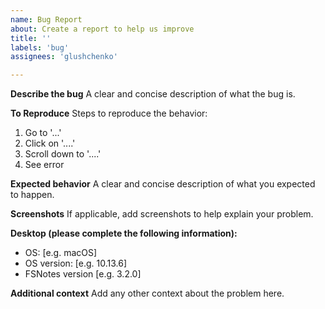 ```yaml
---
name: Bug Report
about: Create a report to help us improve
title: ''
labels: 'bug'
assignees: 'glushchenko'

---
```


**Describe the bug**
A clear and concise description of what the bug is.

**To Reproduce**
Steps to reproduce the behavior:
1. Go to '...'
2. Click on '....'
3. Scroll down to '....'
4. See error

**Expected behavior**
A clear and concise description of what you expected to happen.

**Screenshots**
If applicable, add screenshots to help explain your problem.

**Desktop (please complete the following information):**
 - OS: [e.g. macOS]
 - OS version: [e.g. 10.13.6]
 - FSNotes version [e.g. 3.2.0]

**Additional context**
Add any other context about the problem here.
